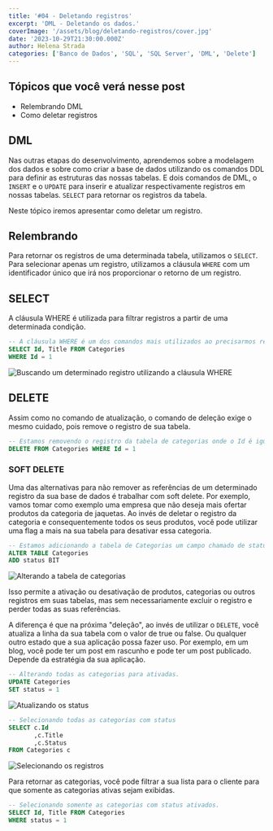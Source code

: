 ```yaml
---
title: '#04 - Deletando registros'
excerpt: 'DML - Deletando os dados.'
coverImage: '/assets/blog/deletando-registros/cover.jpg'
date: '2023-10-29T21:30:00.000Z'
author: Helena Strada
categories: ['Banco de Dados', 'SQL', 'SQL Server', 'DML', 'Delete']
---
```


## Tópicos que você verá nesse post

- Relembrando DML
- Como deletar registros

## DML

Nas outras etapas do desenvolvimento, aprendemos sobre a modelagem dos dados e sobre como criar a base de dados utilizando os comandos DDL para definir as estruturas das nossas tabelas. E dois comandos de DML, o `INSERT` e o `UPDATE` para inserir e atualizar respectivamente registros em nossas tabelas. `SELECT` para retornar os registros da tabela.

Neste tópico iremos apresentar como deletar um registro.

## Relembrando

Para retornar os registros de uma determinada tabela, utilizamos o `SELECT`. Para selecionar apenas um registro, utilizamos a cláusula `WHERE` com um identificador único que irá nos proporcionar o retorno de um registro.

## SELECT

A cláusula WHERE é utilizada para filtrar registros a partir de uma determinada condição.

```sql
-- A cláusula WHERE é um dos comandos mais utilizados ao precisarmos retornar a informação de uma determinada linha da tabela e buscar unicamente por esse registro.
SELECT Id, Title FROM Categories 
WHERE Id = 1
```

![Buscando um determinado registro utilizando a cláusula WHERE](/assets/blog/selecionando-registros/select-where.png)

## DELETE

Assim como no comando de atualização, o comando de deleção exige o mesmo cuidado, pois remove o registro de sua tabela.

```sql
-- Estamos removendo o registro da tabela de categorias onde o Id é igual a 1.
DELETE FROM Categories WHERE Id = 1
```

### SOFT DELETE

Uma das alternativas para não remover as referências de um determinado registro da sua base de dados é trabalhar com soft delete.
Por exemplo, vamos tomar como exemplo uma empresa que não deseja mais ofertar produtos da categoria de jaquetas. Ao invés de deletar o registro da categoria e consequentemente todos os seus produtos, você pode utilizar uma flag a mais na sua tabela para desativar essa categoria.

```sql
-- Estamos adicionando a tabela de Categorias um campo chamado de status que irá verificar e analisar a disponibilidade dessa informação.
ALTER TABLE Categories
ADD status BIT
```

![Alterando a tabela de categorias](/assets/blog/deletando-registros/atualizando-estrutura.png)

Isso permite a ativação ou desativação de produtos, categorias ou outros registros em suas tabelas, mas sem necessariamente excluir o registro e perder todas as suas referências.

A diferença é que na próxima "deleção", ao invés de utilizar o `DELETE`, você atualiza a linha da sua tabela com o valor de true ou false. Ou qualquer outro estado que a sua aplicação possa fazer uso. Por exemplo, em um blog, você pode ter um post em rascunho e pode ter um post publicado. Depende da estratégia da sua aplicação.

```sql
-- Alterando todas as categorias para ativadas.
UPDATE Categories
SET status = 1
```

![Atualizando os status](/assets/blog/deletando-registros/atualizando-todos-os-registros.png)

```sql
-- Selecionando todas as categorias com status
SELECT c.Id
	   ,c.Title
	   ,c.Status
FROM Categories c
```

![Selecionando os registros](/assets/blog/deletando-registros/selecionando-status.png)

Para retornar as categorias, você pode filtrar a sua lista para o cliente para que somente as categorias ativas sejam exibidas.

```sql
-- Selecionando somente as categorias com status ativados.
SELECT Id, Title FROM Categories
WHERE status = 1
```
